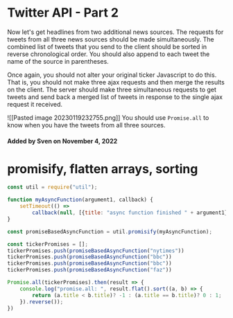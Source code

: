 # Twitter API - Part 2

Now let's get headlines from two additional news sources. The requests for tweets from all three news sources should be made simultaneously. The combined list of tweets that you send to the client should be sorted in reverse chronological order. You should also append to each tweet the name of the source in parentheses.

Once again, you should not alter your original ticker Javascript to do this. That is, you should not make three ajax requests and then merge the results on the client. The server should make three simultaneous requests to get tweets and send back a merged list of tweets in response to the single ajax request it received.

![[Pasted image 20230119232755.png]]
You should use `Promise.all` to know when you have the tweets from all three sources.

#### Added by **Sven** on November 4, 2022

# promisify, flatten arrays, sorting

```js
const util = require("util");

function myAsyncFunction(argument1, callback) {
    setTimeout(() =>
        callback(null, [{title: "async function finished " + argument1}]), 500);
}

const promiseBasedAsyncFunction = util.promisify(myAsyncFunction);

const tickerPromises = [];
tickerPromises.push(promiseBasedAsyncFunction("nytimes"))
tickerPromises.push(promiseBasedAsyncFunction("bbc"))
tickerPromises.push(promiseBasedAsyncFunction("bbc"))
tickerPromises.push(promiseBasedAsyncFunction("faz"))

Promise.all(tickerPromises).then(result => {
    console.log("promise.all: ", result.flat().sort((a, b) => {
        return (a.title < b.title)? -1 : (a.title == b.title)? 0 : 1;
    }).reverse());
})
```
